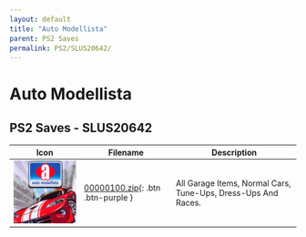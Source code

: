 ```yaml
---
layout: default
title: "Auto Modellista"
parent: PS2 Saves
permalink: PS2/SLUS20642/
---
```

# Auto Modellista

## PS2 Saves - SLUS20642

| Icon | Filename | Description |
|------|----------|-------------|
| ![Auto Modellista](icon0.png) | [00000100.zip](00000100.zip){: .btn .btn-purple } | All Garage Items, Normal Cars, Tune-Ups, Dress-Ups And Races. |
